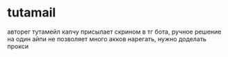 # tutamail
авторег тутамейл
капчу присылает скрином в тг бота, ручное решение
на один айпи не позволяет много акков нарегать, нужно доделать прокси
